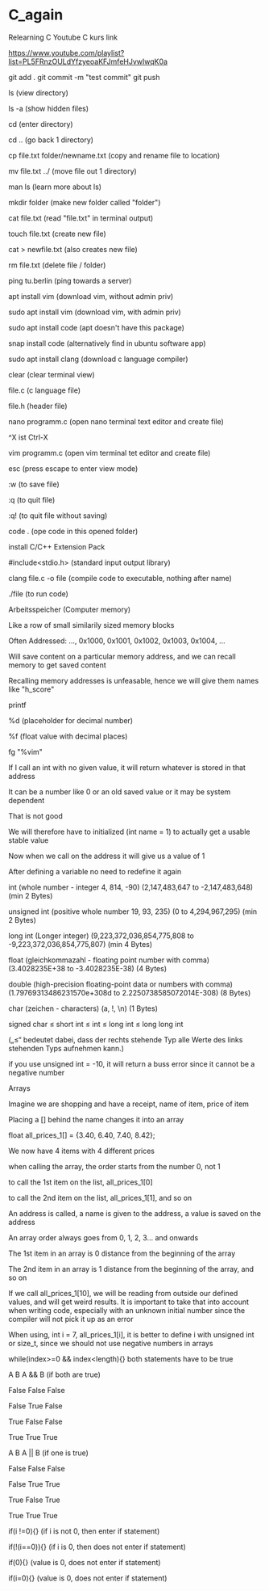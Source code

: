 # C_again
Relearning C
Youtube C kurs link

https://www.youtube.com/playlist?list=PL5FRnzOULdYfzyeoaKFJmfeHJvwIwqK0a

git add .
git commit -m "test commit"
git push


ls (view directory)

ls -a (show hidden files)



cd (enter directory)

cd .. (go back 1 directory)



cp file.txt folder/newname.txt (copy and rename file to location)

mv file.txt ../ (move file out 1 directory)



man ls (learn more about ls)



mkdir folder (make new folder called "folder")



cat file.txt (read "file.txt" in terminal output)

touch file.txt (create new file)

cat > newfile.txt (also creates new file)

rm file.txt (delete file / folder)



ping tu.berlin (ping towards a server)



apt install vim (download vim, without admin priv)

sudo apt install vim (download vim, with admin priv)



sudo apt install code (apt doesn't have this package)

snap install code (alternatively find in ubuntu software app)

sudo apt install clang (download c language compiler)



clear (clear terminal view)



file.c (c language file)

file.h (header file)



nano programm.c (open nano terminal text editor and create file)

^X ist Ctrl-X



vim programm.c (open vim terminal tet editor and create file)

esc (press escape to enter view mode)

:w (to save file)

:q (to quit file)

:q! (to quit file without saving)



code . (ope code in this opened folder)



install C/C++ Extension Pack



#include<stdio.h> (standard input output library)



clang file.c -o file (compile code to executable, nothing after name)

./file (to run code)





Arbeitsspeicher (Computer memory)

Like a row of small similarily sized memory blocks

Often Addressed: ..., 0x1000, 0x1001, 0x1002, 0x1003, 0x1004, ...

Will save content on a particular memory address, and we can recall memory to get saved content

Recalling memory addresses is unfeasable, hence we will give them names like "h_score"



printf

%d (placeholder for decimal number)

%f (float value with decimal places)



fg "%vim"



If I call an int with no given value, it will return whatever is stored in that address

It can be a number like 0 or an old saved value or it may be system dependent

That is not good

We will therefore have to initialized (int name = 1) to actually get a usable stable value

Now when we call on the address it will give us a value of 1

After defining a variable no need to redefine it again



int (whole number - integer 4, 814, -90) (2,147,483,647 to -2,147,483,648) (min 2 Bytes)

unsigned int (positive whole number 19, 93, 235) (0 to 4,294,967,295) (min 2 Bytes)

long int (Longer integer) (9,223,372,036,854,775,808 to -9,223,372,036,854,775,807) (min 4 Bytes)

float (gleichkommazahl - floating point number with comma) (3.4028235E+38 to -3.4028235E-38) (4 Bytes)

double (high-precision floating-point data or numbers with comma) (1.79769313486231570e+308d to 2.2250738585072014E-308) (8 Bytes)

char (zeichen - characters) (a, !, \n) (1 Bytes)





signed char ≤ short int ≤ int ≤ long int ≤ long long int

(„≤“ bedeutet dabei, dass der rechts stehende Typ alle Werte des links stehenden Typs aufnehmen kann.)



if you use unsigned int = -10, it will return a buss error since it cannot be a negative number





Arrays

Imagine we are shopping and have a receipt, name of item, price of item

Placing a [] behind the name changes it into an array

float all_prices_1[] = {3.40, 6.40, 7.40, 8.42};

We now have 4 items with 4 different prices

when calling the array, the order starts from the number 0, not 1

to call the 1st item on the list, all_prices_1[0]

to call the 2nd item on the list, all_prices_1[1], and so on

An address is called, a name is given to the address, a value is saved on the address

An array order always goes from 0, 1, 2, 3... and onwards

The 1st item in an array is 0 distance from the beginning of the array

The 2nd item in an array is 1 distance from the beginning of the array, and so on

If we call all_prices_1[10], we will be reading from outside our defined values, and will get weird results. It is important to take that into account when writing code, especially with an unknown initial number since the compiler will not pick it up as an error

When using, int i = 7, all_prices_1[i], it is better to define i with unsigned int or size_t, since we should not use negative numbers in arrays





while(index>=0 && index<length){} both statements have to be true



A     B       A && B (if both are true)

False False   False

False True    False

True  False   False

True  True    True



A     B       A || B (if one is true)

False False   False

False True    True

True  False   True

True  True    True



if(i !=0){} (if i is not 0, then enter if statement)

if(!(i==0)){} (if i is 0, then does not enter if statement)

if(0){} (value is 0, does not enter if statement)

if(i=0){} (value is 0, does not enter if statement)




























